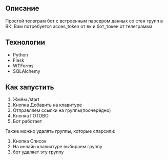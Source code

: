 ## Описание
Простой телеграм бот с встроенным парсером данных со стен групп в ВК:
Вам потребуется acces_token от вк
и бот_токен от телеграмма 

## Технологии
* Python
* Flask
* WTForms
* SQLAlchemy

## Как запустить
1. Жмём /start
2. Кнопка Добавить на клавитуре
3. Отправляем ссылки на группы(поочерёдно)
4. Кнопка ГОТОВО
5. Бот работает

Также можно удалять группы, которые спарсили:
1. Кнопка Список
2. На инлайн клавиатуре выбираем группу
3. бот удаляет эту группу
